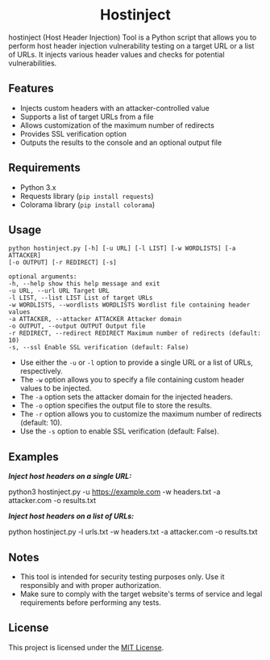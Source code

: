 <h1 align="center">
  Hostinject
  <br>
</h1>

hostinject (Host Header Injection) Tool is a Python script that allows you to perform host header injection vulnerability testing on a target URL or a list of URLs. It injects various header values and checks for potential vulnerabilities.

## Features

- Injects custom headers with an attacker-controlled value
- Supports a list of target URLs from a file
- Allows customization of the maximum number of redirects
- Provides SSL verification option
- Outputs the results to the console and an optional output file

## Requirements

- Python 3.x
- Requests library (`pip install requests`)
- Colorama library (`pip install colorama`)

## Usage
```
python hostinject.py [-h] [-u URL] [-l LIST] [-w WORDLISTS] [-a ATTACKER]
[-o OUTPUT] [-r REDIRECT] [-s]

optional arguments:
-h, --help show this help message and exit
-u URL, --url URL Target URL
-l LIST, --list LIST List of target URLs
-w WORDLISTS, --wordlists WORDLISTS Wordlist file containing header values
-a ATTACKER, --attacker ATTACKER Attacker domain
-o OUTPUT, --output OUTPUT Output file
-r REDIRECT, --redirect REDIRECT Maximum number of redirects (default: 10)
-s, --ssl Enable SSL verification (default: False)
```

- Use either the `-u` or `-l` option to provide a single URL or a list of URLs, respectively.
- The `-w` option allows you to specify a file containing custom header values to be injected.
- The `-a` option sets the attacker domain for the injected headers.
- The `-o` option specifies the output file to store the results.
- The `-r` option allows you to customize the maximum number of redirects (default: 10).
- Use the `-s` option to enable SSL verification (default: False).

## Examples

***Inject host headers on a single URL:***

python3 hostinject.py -u https://example.com -w headers.txt -a attacker.com -o results.txt


***Inject host headers on a list of URLs:***

python hostinject.py -l urls.txt -w headers.txt -a attacker.com -o results.txt

## Notes

- This tool is intended for security testing purposes only. Use it responsibly and with proper authorization.
- Make sure to comply with the target website's terms of service and legal requirements before performing any tests.

## License

This project is licensed under the [MIT License](LICENSE).
